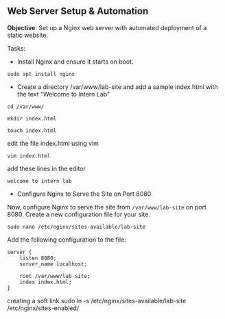 

## Web Server Setup & Automation

**Objective**: Set up a Nginx web server with automated deployment of a static website.  

Tasks:


- Install Nginx and ensure it starts on boot.
```
sudo apt install nginx
```

- Create a directory /var/www/lab-site and add a sample index.html with the text "Welcome to Intern Lab"
```
cd /var/www/
```

```
mkdir index.html
```

```
touch index.html
```

edit the file index.html using vim
```
vim index.html
```

add these lines in the editor
```
welcome to intern lab
```



-  Configure Nginx to Serve the Site on Port 8080

Now, configure Nginx to serve the site from `/var/www/lab-site` on port 8080. Create a new configuration file for your site.

```
sudo nano /etc/nginx/sites-available/lab-site

```

Add the following configuration to the file:
```
server {
    listen 8080;
    server_name localhost;

    root /var/www/lab-site;
    index index.html;
}
```

creating a soft link 
sudo ln -s /etc/nginx/sites-available/lab-site /etc/nginx/sites-enabled/
